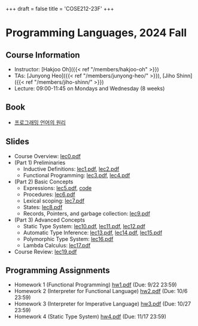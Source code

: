+++
draft = false
title = 'COSE212-23F'
+++

# Programming Languages, 2024 Fall

## Course Information

- Instructor: [Hakjoo Oh]({{< ref "/members/hakjoo-oh" >}})
- TAs: [Junyong Heo]({{< ref "/members/junyong-heo/" >}}), [Jiho Shinn]({{< ref "/members/jiho-shinn/" >}})
- Lecture: 09:00-11:45 on Mondays and Wednesday (8 weeks)

## Book

- [프로그래밍 언어의 원리](./pl-book.pdf)

## Slides

- Course Overview: [lec0.pdf](./slides/lec0.pdf)
- (Part 1) Preliminaries
    - Inductive Definitions: [lec1.pdf](./slides/lec1.pdf), [lec2.pdf](./slides/lec2.pdf)
    - Functional Programming: [lec3.pdf](./slides/lec3.pdf), [lec4.pdf](./slides/lec4.pdf)
- (Part 2) Basic Concepts
    - Expressions: [lec5.pdf](./slides/lec5.pdf), [code](./slides/let.ml)
    - Procedures: [lec6.pdf](./slides/lec6.pdf)
    - Lexical scoping: [lec7.pdf](./slides/lec7.pdf)
    - States: [lec8.pdf](./slides/lec8.pdf)
    - Records, Pointers, and garbage collection: [lec9.pdf](./slides/lec9.pdf)
- (Part 3) Advanced Concepts
    - Static Type System: [lec10.pdf](./slides/lec10.pdf), [lec11.pdf](./slides/lec11.pdf), [lec12.pdf](./slides/lec12.pdf)
    - Automatic Type Inference: [lec13.pdf](./slides/lec13.pdf), [lec14.pdf](./slides/lec14.pdf), [lec15.pdf](./slides/lec15.pdf)
    - Polymorphic Type System: [lec16.pdf](./slides/lec16.pdf)
    - Lambda Calculus: [lec17.pdf](./slides/lec17.pdf)
- Course Review: [lec19.pdf](./slides/lec19.pdf)

## Programming Assignments
- Homework 1 (Functional Programming) [hw1.pdf](./hw/hw1.pdf) (Due: 9/22 23:59)
- Homework 2 (Interpreter for Functional Language) [hw2.pdf](./hw/hw2.pdf) (Due: 10/6 23:59)
- Homework 3 (Interpreter for Imperative Language) [hw3.pdf](./hw/hw3.pdf) (Due: 10/27 23:59)
- Homework 4 (Static Type System) [hw4.pdf](./hw/hw4.pdf) (Due: 11/17 23:59)


